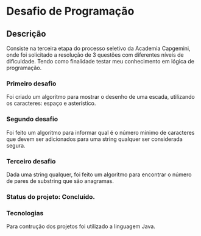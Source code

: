 # Desafio de Programação

## Descrição
Consiste na terceira etapa do processo seletivo da Academia Capgemini, onde foi solicitado a resolução de 3 questões com diferentes níveis de dificuldade. Tendo como finalidade testar meu conhecimento em lógica de programação.

### Primeiro desafio 
Foi criado um algoritmo para mostrar o desenho de uma escada, utilizando os caracteres: espaço e asterístico.

### Segundo desafio
Foi feito um algoritmo para informar qual é o número mínimo de caracteres que devem ser adicionados para uma string qualquer ser considerada segura.

### Terceiro desafio
Dada uma string qualquer, foi feito um algoritmo para encontrar o número de pares de substring que são anagramas.

### Status do projeto: Concluído.

### Tecnologias
Para contrução dos projetos foi utilizado a linguagem Java.